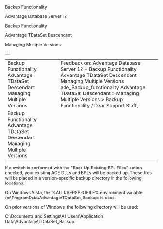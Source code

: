 Backup Functionality




Advantage Database Server 12  

Backup Functionality

Advantage TDataSet Descendant

Managing Multiple Versions

|  |
| --- |
|  |

|  |  |  |  |  |
| --- | --- | --- | --- | --- |
| Backup Functionality  Advantage TDataSet Descendant  Managing Multiple Versions |  |  | Feedback on: Advantage Database Server 12 - Backup Functionality Advantage TDataSet Descendant Managing Multiple Versions ade\_Backup\_functionality Advantage TDataSet Descendant > Managing Multiple Versions > Backup Functionality / Dear Support Staff, |  |
| Backup Functionality  Advantage TDataSet Descendant  Managing Multiple Versions |  |  |  |  |

If a switch is performed with the "Back Up Existing BPL Files" option checked, your existing ACE DLLs and BPLs will be backed up. These files will be placed in a version-specific backup directory in the following locations:

On Windows Vista, the %ALLUSERSPROFILE% environment variable (c:\ProgramData\Advantage\TDataSet\_Backup\) is used.

On prior versions of Windows, the following directory will be used:

C:\Documents and Settings\All Users\Application Data\Advantage\TDataSet\_Backup\.